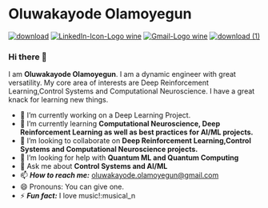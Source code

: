 # **Oluwakayode Olamoyegun**
[![download](https://user-images.githubusercontent.com/52291447/116795575-ef9d1980-aacd-11eb-862b-06f224433d16.png)](https://twitter.com/Olamoyegun_Kay)    [![LinkedIn-Icon-Logo wine](https://user-images.githubusercontent.com/52291447/116795103-6b956280-aaca-11eb-8254-0bded94450ce.png)](https://www.linkedin.com/in/oluwakayode-olamoyegun-a6994736/) [![Gmail-Logo wine](https://user-images.githubusercontent.com/52291447/116795279-c4b1c600-aacb-11eb-9e93-c3814df31372.png)](oluwakayode.olamoyegun@gmail.com) [![download (1)](https://user-images.githubusercontent.com/52291447/116795394-7c46d800-aacc-11eb-84bd-66559c67bdab.png)](https://www.kaggle.com/olamoyegunkayode)


### Hi there 👋
I am **Oluwakayode Olamoyegun**. I am a dynamic engineer with great versatility. My core area of interests are Deep Reinforcement Learning,Control Systems and Computational Neuroscience. I have a great knack for learning new things.
- 🔭 I’m currently working on a Deep Learning Project.
- 🌱 I’m currently learning **Computational Neuroscience, Deep Reinforcement Learning as well as best practices for AI/ML projects.**
- 👯 I’m looking to collaborate on **Deep Reinforcement Learning,Control Systems and Computational Neuroscience projects.**
- 🤔 I’m looking for help with **Quantum ML and Quantum Computing**
- 💬 Ask me about **Control Systems and AI/ML**
- 📫 ***How to reach me:*** oluwakayode.olamoyegun@gmail.com
- 😄 Pronouns: You can give one.
- ⚡ ***Fun fact:*** I love music!:musical_n


<!--
**Spirit-Kay/Spirit-Kay** is a ✨ _special_ ✨ repository because its `README.md` (this file) appears on your GitHub profile.

Here are some ideas to get you started:


-->
